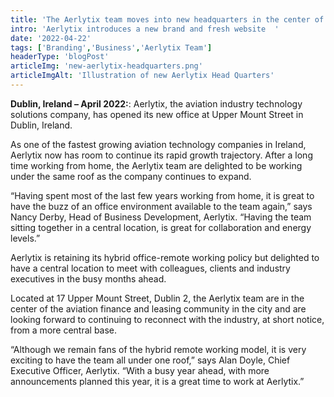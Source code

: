 ```yaml
---
title: 'The Aerlytix team moves into new headquarters in the center of Dublin'
intro: 'Aerlytix introduces a new brand and fresh website  '
date: '2022-04-22'
tags: ['Branding','Business','Aerlytix Team']
headerType: 'blogPost'
articleImg: 'new-aerlytix-headquarters.png'
articleImgAlt: 'Illustration of new Aerlytix Head Quarters'
---
```


**Dublin, Ireland – April 2022:**: Aerlytix, the aviation industry technology solutions company, has opened its new office at Upper Mount Street in Dublin, Ireland.

As one of the fastest growing aviation technology companies in Ireland, Aerlytix now has room to continue its rapid growth trajectory. After a long time working from home, the Aerlytix team are delighted to be working under the same roof as the company continues to expand. 

“Having spent most of the last few years working from home, it is great to have the buzz of an office environment available to the team again,” says Nancy Derby, Head of Business Development, Aerlytix. “Having the team sitting together in a central location, is great for collaboration and energy levels.” 

Aerlytix is retaining its hybrid office-remote working policy but delighted to have a central location to meet with colleagues, clients and industry executives in the busy months ahead.  

Located at 17 Upper Mount Street, Dublin 2, the Aerlytix team are in the center of the aviation finance and leasing community in the city and are looking forward to continuing to reconnect with the industry, at short notice, from a more central base.  

“Although we remain fans of the hybrid remote working model, it is very exciting to have the team all under one roof,” says Alan Doyle, Chief Executive Officer, Aerlytix. “With a busy year ahead, with more announcements planned this year, it is a great time to work at Aerlytix.”  